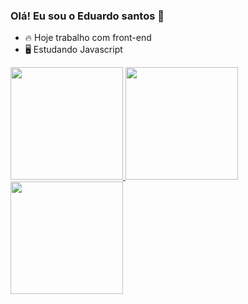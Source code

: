 ### Olá! Eu sou o Eduardo santos 👋
- 🔥 Hoje trabalho com front-end
- 🖥 Estudando Javascript

 <div>
  <a href="https://github.com/Dev-Eduardo-Santos">
  <img height="180em" src="https://github-readme-stats.vercel.app/api?username=Dev-Eduardo-Santos&show_icons=true&theme=dracula&include_all_commits=true&count_private=true"/>
  <img height="180em" src="https://github-readme-stats.vercel.app/api/top-langs/?username=Dev-Eduardo-Santos&layout=compact&langs_count=16&theme=dracula"/>
  <img height="180em" src="https://github-readme-stats.vercel.app/api/top-langs/?username=Dev-Eduardo-Santos&layout=compact&langs_count=7&theme=dracula"/>
</div>
